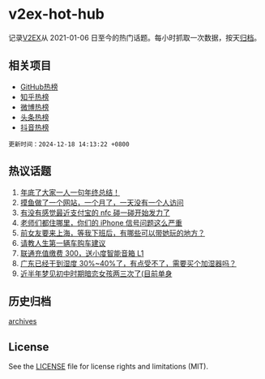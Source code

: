 # v2ex-hot-hub

 记录[V2EX](https://www.v2ex.com/)从 2021-01-06 日至今的热门话题。每小时抓取一次数据，按天[归档](archives)。
 
 ## 相关项目

- [GitHub热榜](https://github.com/snaildev/github-hot-hub)
- [知乎热榜](https://github.com/snaildev/zhihu-hot-hub)
- [微博热榜](https://github.com/snaildev/weibo-hot-hub)
- [头条热榜](https://github.com/snaildev/toutiao-hot-hub)
- [抖音热榜](https://github.com/snaildev/douyin-hot-hub)


 `更新时间：2024-12-18 14:13:22 +0800`

## 热议话题

1. [年底了大家一人一句年终总结！](https://www.v2ex.com/t/1098386)
1. [摸鱼做了一个网站，一个月了，一天没有一个人访问](https://www.v2ex.com/t/1098265)
1. [有没有感觉最近支付宝的 nfc 碰一碰开始发力了](https://www.v2ex.com/t/1098268)
1. [老师们都住哪里，你们的 iPhone 信号问题这么严重](https://www.v2ex.com/t/1098290)
1. [前女友要来上海，等我下班后，有哪些可以带她玩的地方？](https://www.v2ex.com/t/1098277)
1. [请教人生第一辆车购车建议](https://www.v2ex.com/t/1098373)
1. [联通充值缴费 300，送小度智能音箱 L1](https://www.v2ex.com/t/1098303)
1. [广东已经干到湿度 30%~40%了，有点受不了，需要买个加湿器吗？](https://www.v2ex.com/t/1098359)
1. [近半年梦见初中时期暗恋女孩两三次了(目前单身](https://www.v2ex.com/t/1098376)

## 历史归档

[archives](archives)

## License

See the [LICENSE](LICENSE) file for license rights and limitations (MIT).
